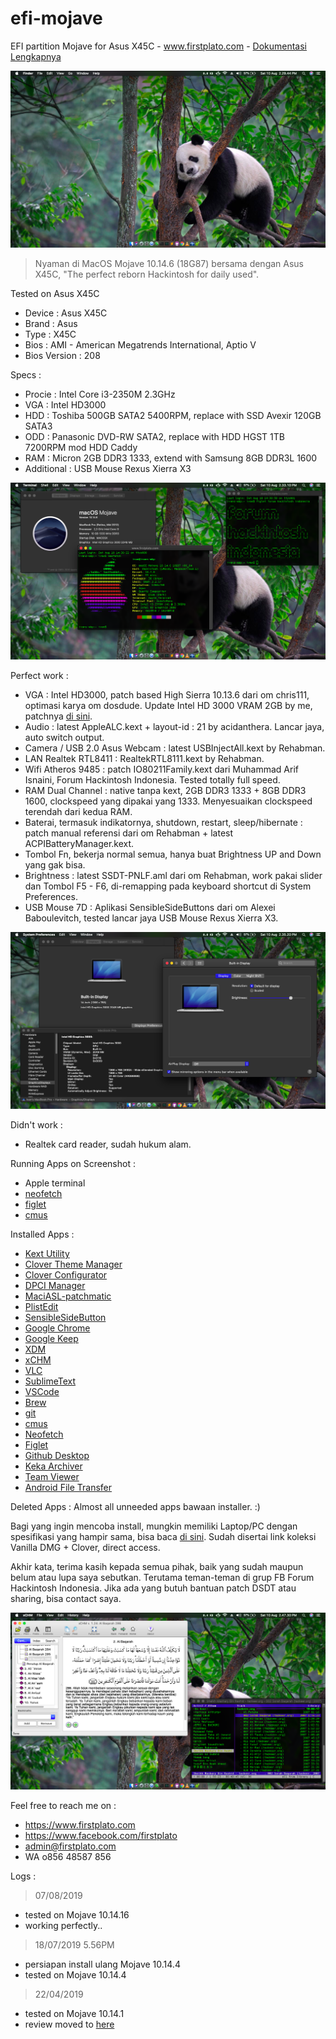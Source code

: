 # efi-mojave

EFI partition Mojave for Asus X45C - www.firstplato.com - <a href="https://github.com/ipang-dwi/efi-mojave/wiki" target="_blank">Dokumentasi Lengkapnya</a>

<img src="https://raw.githubusercontent.com/ipang-dwi/efi-mojave/master/img/1.png" />

> Nyaman di MacOS Mojave 10.14.6 (18G87) bersama dengan Asus X45C, "The perfect reborn Hackintosh for daily used".

Tested on Asus X45C
- Device : Asus X45C
- Brand : Asus
- Type : X45C
- Bios : AMI - American Megatrends International, Aptio V
- Bios Version : 208

Specs :
- Procie : Intel Core i3-2350M 2.3GHz
- VGA : Intel HD3000
- HDD : Toshiba 500GB SATA2 5400RPM, replace with SSD Avexir 120GB SATA3
- ODD : Panasonic DVD-RW SATA2, replace with HDD HGST 1TB 7200RPM mod HDD Caddy
- RAM : Micron 2GB DDR3 1333, extend with Samsung 8GB DDR3L 1600
- Additional : USB Mouse Rexus Xierra X3

<img src="https://raw.githubusercontent.com/ipang-dwi/efi-mojave/master/img/2.png" />

Perfect work :
- VGA : Intel HD3000, patch based High Sierra 10.13.6 dari om chris111, optimasi karya om dosdude. Update Intel HD 3000 VRAM 2GB by me, patchnya <a href="https://github.com/ipang-dwi/ihd3000">di sini</a>.
- Audio : latest AppleALC.kext + layout-id : 21 by acidanthera. Lancar jaya, auto switch output.
- Camera / USB 2.0 Asus Webcam : latest USBInjectAll.kext by Rehabman.
- LAN Realtek RTL8411 : RealtekRTL8111.kext by Rehabman.
- Wifi Atheros 9485 : patch IO80211Family.kext dari Muhammad Arif Isnaini, Forum Hackintosh Indonesia. Tested totally full speed.
- RAM Dual Channel : native tanpa kext, 2GB DDR3 1333 + 8GB DDR3 1600, clockspeed yang dipakai yang 1333. Menyesuaikan clockspeed terendah dari kedua RAM.
- Baterai, termasuk indikatornya, shutdown, restart, sleep/hibernate : patch manual referensi dari om Rehabman + latest ACPIBatteryManager.kext.
- Tombol Fn, bekerja normal semua, hanya buat Brightness UP and Down yang gak bisa.
- Brightness : latest SSDT-PNLF.aml dari om Rehabman, work pakai slider dan Tombol F5 - F6, di-remapping pada keyboard shortcut di System Preferences.
- USB Mouse 7D : Aplikasi SensibleSideButtons dari om Alexei Baboulevitch, tested lancar jaya USB Mouse Rexus Xierra X3.

<img src="https://raw.githubusercontent.com/ipang-dwi/efi-mojave/master/img/3.png" />

Didn't work :
- Realtek card reader, sudah hukum alam.

Running Apps on Screenshot :
- Apple terminal
- <a href="https://github.com/dylanaraps/neofetch" target="blank">neofetch</a>
- <a href="http://www.figlet.org/" target="blank">figlet</a>
- <a href="https://cmus.github.io/" target="blank">cmus</a>

Installed Apps :
- <a href="http://cvad-mac.narod.ru/index/0-4" target="blank">Kext Utility</a>
- <a href="https://sourceforge.net/projects/cloverefiboot/" target="blank">Clover Theme Manager</a>
- <a href="https://sourceforge.net/projects/cloverefiboot/" target="blank">Clover Configurator</a>
- <a href="https://sourceforge.net/projects/dpcimanager/" target="blank">DPCI Manager</a>
- <a href="https://bitbucket.org/RehabMan/os-x-maciasl-patchmatic/src" target="blank">MaciASL-patchmatic</a>
- <a href="https://www.fatcatsoftware.com/plisteditpro/" target="blank">PlistEdit</a>
- <a href="https://sensible-side-buttons.archagon.net" target="blank">SensibleSideButton</a>
- <a href="https://www.google.com/chrome/" target="blank">Google Chrome</a>
- <a href="https://keep.google.com/" target="blank">Google Keep</a>
- <a href="http://xdman.sourceforge.net/" target="blank">XDM</a>
- <a href="https://sourceforge.net/projects/xchm/" target="blank">xCHM</a>
- <a href="https://www.videolan.org/vlc/index.html" target="blank">VLC</a>
- <a href="https://www.sublimetext.com/" target="blank">SublimeText</a>
- <a href="https://code.visualstudio.com/" target="blank">VSCode</a>
- <a href="https://brew.sh/" target="blank">Brew</a>
- <a href="https://git-scm.com/" target="blank">git</a>
- <a href="https://cmus.github.io/" target="blank">cmus</a> 
- <a href="https://github.com/dylanaraps/neofetch" target="blank">Neofetch</a>
- <a href="http://www.figlet.org/" target="blank">Figlet</a>
- <a href="https://desktop.github.com/" target="blank">Github Desktop</a>
- <a href="https://www.keka.io/en/" target="blank">Keka Archiver</a>
- <a href="https://www.teamviewer.com/en-us/download/mac-os/" target="blank">Team Viewer</a>
- <a href="https://www.android.com/filetransfer/" target="blank">Android File Transfer</a>

Deleted Apps :
Almost all unneeded apps bawaan installer. :)

Bagi yang ingin mencoba install, mungkin memiliki Laptop/PC dengan spesifikasi yang hampir sama, bisa baca <a href="https://github.com/ipang-dwi/efi-high-sierra/wiki" target="blank">di sini</a>. Sudah disertai link koleksi Vanilla DMG + Clover, direct access.

Akhir kata, terima kasih kepada semua pihak, baik yang sudah maupun belum atau lupa saya sebutkan. Terutama teman-teman di grup FB Forum Hackintosh Indonesia. Jika ada yang butuh bantuan patch DSDT atau sharing, bisa contact saya.

<img src="https://raw.githubusercontent.com/ipang-dwi/efi-mojave/master/img/4.png" />

Feel free to reach me on :
- https://www.firstplato.com
- https://www.facebook.com/firstplato
- admin@firstplato.com
- WA o856 48587 856

Logs :
> 07/08/2019
- tested on Mojave 10.14.16
- working perfectly..
> 18/07/2019 5.56PM 
- persiapan install ulang Mojave 10.14.4
- tested on Mojave 10.14.4
> 22/04/2019
- tested on Mojave 10.14.1
- review moved to <a href="https://github.com/ipang-dwi/efi-mojave/wiki/Review-Lama---Mojave-10.14.1-pada-Asus-X45C">here</a>